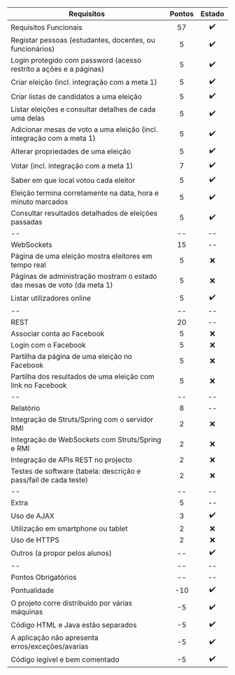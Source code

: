 
Requisitos | Pontos | Estado
---|:---:|:---:
Requisitos Funcionais  | 57 | :heavy_check_mark:
Registar pessoas (estudantes, docentes, ou funcionários) | 5 | :heavy_check_mark:
Login protegido com password (acesso restrito a ações e a páginas) | 5  | :heavy_check_mark:
Criar eleição (incl. integração com a meta 1) | 5 | :heavy_check_mark:
Criar listas de candidatos a uma eleição | 5 | :heavy_check_mark:
Listar eleições e consultar detalhes de cada uma delas | 5 | :heavy_check_mark:
Adicionar mesas de voto a uma eleição (incl. integração com a meta 1) | 5 | :heavy_check_mark:
Alterar propriedades de uma eleição | 5 | :heavy_check_mark:
Votar (incl. integração com a meta 1) | 7  | :heavy_check_mark:
Saber em que local votou cada eleitor | 5 | :heavy_check_mark:
Eleição termina corretamente na data, hora e minuto marcados | 5 | :heavy_check_mark:
Consultar resultados detalhados de eleições passadas | 5 | :heavy_check_mark:
-- | -- | --
WebSockets | 15 | --
Página de uma eleição mostra eleitores em tempo real | 5 | :x:
Páginas de administração mostram o estado das mesas de voto (da meta 1) | 5 | :x:
Listar utilizadores online | 5 | :heavy_check_mark:
-- | -- | --
REST | 20 | --
Associar conta ao Facebook | 5 | :x:
Login com o Facebook | 5 | :x:
Partilha da página de uma eleição no Facebook | 5 | :x:
Partilha dos resultados de uma eleição com link no Facebook | 5 | :x:
-- | -- | --
Relatório | 8  | --
Integração de Struts/Spring com o servidor RMI | 2 | :x:
Integração de WebSockets com Struts/Spring e RMI | 2 | :x:
Integração de APIs REST no projecto | 2 | :x:
Testes de software (tabela: descrição e pass/fail de cada teste) | 2 | :x:
-- | -- | --
Extra | 5 | --
Uso de AJAX | 3 | :heavy_check_mark:
Utilização em smartphone ou tablet | 2 | :x:
Uso de HTTPS | 2 | :x:
Outros (a propor pelos alunos) | -- | :heavy_check_mark:
-- | -- | --
Pontos Obrigatórios | -- | --
Pontualidade | -10 | :heavy_check_mark:
O projeto corre distribuído por várias máquinas | -5 | :heavy_check_mark:
Código HTML e Java estão separados | -5 | :heavy_check_mark:
A aplicação não apresenta erros/exceções/avarias | -5 | :heavy_check_mark:
Código legível e bem comentado | -5 | :heavy_check_mark:
